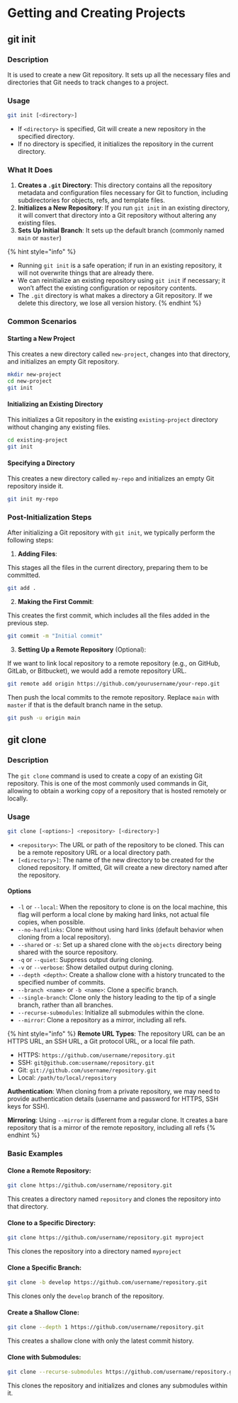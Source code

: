 # Getting and Creating Projects

## git init

### Description

It is used to create a new Git repository. It sets up all the necessary files and directories that Git needs to track changes to a project.

### Usage

```sh
git init [<directory>]
```

* If `<directory>` is specified, Git will create a new repository in the specified directory.
* If no directory is specified, it initializes the repository in the current directory.

### What It Does

1. **Creates a `.git` Directory**: This directory contains all the repository metadata and configuration files necessary for Git to function, including subdirectories for objects, refs, and template files.
2. **Initializes a New Repository**: If you run `git init` in an existing directory, it will convert that directory into a Git repository without altering any existing files.
3. **Sets Up Initial Branch**: It sets up the default branch (commonly named `main` or `master`)

{% hint style="info" %}
* Running `git init` is a safe operation; if run in an existing repository, it will not overwrite things that are already there.
* We can reinitialize an existing repository using `git init` if necessary; it won’t affect the existing configuration or repository contents.
* The `.git` directory is what makes a directory a Git repository. If we delete this directory, we lose all version history.
{% endhint %}

### Common Scenarios

#### **Starting a New Project**

This creates a new directory called `new-project`, changes into that directory, and initializes an empty Git repository.

```sh
mkdir new-project
cd new-project
git init
```

#### **Initializing an Existing Directory**

This initializes a Git repository in the existing `existing-project` directory without changing any existing files.

```sh
cd existing-project
git init
```

#### **Specifying a Directory**

This creates a new directory called `my-repo` and initializes an empty Git repository inside it.

```sh
git init my-repo
```

### Post-Initialization Steps

After initializing a Git repository with `git init`, we typically perform the following steps:

1. **Adding Files**:

This stages all the files in the current directory, preparing them to be committed.

```sh
git add .
```

2. **Making the First Commit**:

This creates the first commit, which includes all the files added in the previous step.

```sh
git commit -m "Initial commit"
```

3. **Setting Up a Remote Repository** (Optional):

If we want to link local repository to a remote repository (e.g., on GitHub, GitLab, or Bitbucket), we would add a remote repository URL.

```sh
git remote add origin https://github.com/yourusername/your-repo.git
```

Then push the local commits to the remote repository. Replace `main` with `master` if that is the default branch name in the setup.

```sh
git push -u origin main
```



## git clone

### Description

The `git clone` command is used to create a copy of an existing Git repository. This is one of the most commonly used commands in Git, allowing to obtain a working copy of a repository that is hosted remotely or locally.

### Usage

```sh
git clone [<options>] <repository> [<directory>]
```

* `<repository>`: The URL or path of the repository to be cloned. This can be a remote repository URL or a local directory path.
* `[<directory>]`: The name of the new directory to be created for the cloned repository. If omitted, Git will create a new directory named after the repository.

#### Options

* `-l` or `--local`: When the repository to clone is on the local machine, this flag will perform a local clone by making hard links, not actual file copies, when possible.
* `--no-hardlinks`: Clone without using hard links (default behavior when cloning from a local repository).
* `--shared` or `-s`: Set up a shared clone with the `objects` directory being shared with the source repository.
* `-q` or `--quiet`: Suppress output during cloning.
* `-v` or `--verbose`: Show detailed output during cloning.
* `--depth <depth>`: Create a shallow clone with a history truncated to the specified number of commits.
* `--branch <name>` or `-b <name>`: Clone a specific branch.
* `--single-branch`: Clone only the history leading to the tip of a single branch, rather than all branches.
* `--recurse-submodules`: Initialize all submodules within the clone.
* `--mirror`: Clone a repository as a mirror, including all refs.

{% hint style="info" %}
**Remote URL Types**: The repository URL can be an HTTPS URL, an SSH URL, a Git protocol URL, or a local file path.

* HTTPS: `https://github.com/username/repository.git`
* SSH: `git@github.com:username/repository.git`
* Git: `git://github.com/username/repository.git`
* Local: `/path/to/local/repository`

**Authentication**: When cloning from a private repository, we may need to provide authentication details (username and password for HTTPS, SSH keys for SSH).

**Mirroring**: Using `--mirror` is different from a regular clone. It creates a bare repository that is a mirror of the remote repository, including all refs
{% endhint %}

### Basic Examples

#### **Clone a Remote Repository**:

```sh
git clone https://github.com/username/repository.git
```

This creates a directory named `repository` and clones the repository into that directory.

#### **Clone to a Specific Directory**:

```sh
git clone https://github.com/username/repository.git myproject
```

This clones the repository into a directory named `myproject`

#### **Clone a Specific Branch**:

```sh
git clone -b develop https://github.com/username/repository.git
```

This clones only the `develop` branch of the repository.

#### **Create a Shallow Clone**:

```sh
git clone --depth 1 https://github.com/username/repository.git
```

This creates a shallow clone with only the latest commit history.

#### **Clone with Submodules**:

```sh
git clone --recurse-submodules https://github.com/username/repository.git
```

This clones the repository and initializes and clones any submodules within it.





